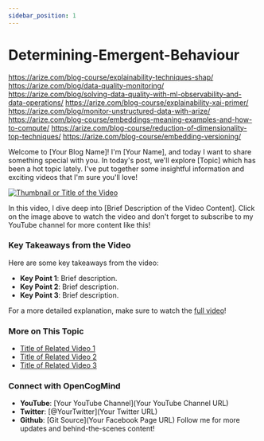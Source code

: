 ```yaml
---
sidebar_position: 1
---
```



# Determining-Emergent-Behaviour
https://arize.com/blog-course/explainability-techniques-shap/
https://arize.com/blog/data-quality-monitoring/
https://arize.com/blog/solving-data-quality-with-ml-observability-and-data-operations/
https://arize.com/blog-course/explainability-xai-primer/
https://arize.com/blog/monitor-unstructured-data-with-arize/
https://arize.com/blog-course/embeddings-meaning-examples-and-how-to-compute/
https://arize.com/blog-course/reduction-of-dimensionality-top-techniques/
https://arize.com/blog-course/embedding-versioning/


Welcome to [Your Blog Name]! I'm [Your Name], and today I want to share something special with you.
In today's post, we'll explore [Topic] which has been a hot topic lately. I've put together some insightful information and exciting videos that I'm sure you'll love!

[![Thumbnail or Title of the Video](https://img.youtube.com/vi/VGtOPcd33ks/0.jpg)](https://www.youtube.com/watch?v=VGtOPcd33ks)

In this video, I dive deep into [Brief Description of the Video Content]. 
Click on the image above to watch the video and don't forget to subscribe to my YouTube channel for more content like this!

### Key Takeaways from the Video
Here are some key takeaways from the video:
- **Key Point 1**: Brief description.
- **Key Point 2**: Brief description.
- **Key Point 3**: Brief description.

For a more detailed explanation, make sure to watch the [full video](https://www.youtube.com/watch?v=VGtOPcd33ks)!
### More on This Topic
- [Title of Related Video 1](https://www.youtube.com/watch?v=VGtOPcd33ks)
- [Title of Related Video 2](https://www.youtube.com/watch?v=VGtOPcd33ks)
- [Title of Related Video 3](https://www.youtube.com/watch?v=VGtOPcd33ks)


###  Connect with OpenCogMind
- **YouTube**: [Your YouTube Channel](Your YouTube Channel URL)
- **Twitter**: [@YourTwitter](Your Twitter URL)
- **Github**: [Git Source](Your Facebook Page URL)
Follow me for more updates and behind-the-scenes content!


